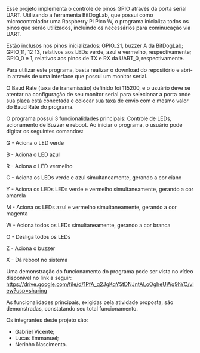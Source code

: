 Esse projeto implementa o controle de pinos GPIO através da porta serial UART. Utilizando a ferramenta BitDogLab, que possui como microcontrolador uma Raspberry Pi Pico W, o programa inicializa todos os pinos que serão utilizados, incluindo os necessários para cominucação via UART.

Estão inclusos nos pinos inicializados: GPIO_21, buzzer A da BitDogLab; GPIO_11, 12 13, relativos aos LEDs verde, azul e vermelho, respectivamente; GPIO_0 e 1, relativos aos pinos de TX e RX da UART_0, respectivamente.

Para utilizar este programa, basta realizar o download do repositório e abri-lo através de uma interface que possui um monitor serial.

O Baud Rate (taxa de transmissão) definido foi 115200, e o usuário deve se atentar na configuração de seu monitor serial para selecionar a porta onde sua placa está conectada e colocar sua taxa de envio com o mesmo valor do Baud Rate do programa.

O programa possui 3 funcionalidades principais: Controle de LEDs, acionamento de Buzzer e reboot.
Ao iniciar o programa, o usuário pode digitar os seguintes comandos:

G - Aciona o LED verde

B - Aciona o LED azul

R - Aciona o LED vermelho

C - Aciona os LEDs verde e azul simultaneamente, gerando a cor ciano

Y - Aciona os LEDs LEDs verde e vermelho simultaneamente, gerando a cor amarela

M - Aciona os LEDs azul e vermelho simultaneamente, gerando a cor magenta

W - Aciona todos os LEDs simultaneamente, gerando a cor branca

O - Desliga todos os LEDs

Z - Aciona o buzzer

X - Dá reboot no sistema

Uma demonstração do funcionamento do programa pode ser vista no vídeo disponível no link a seguir:
https://drive.google.com/file/d/1PfA_q2JgKqY5tDNJntALoOgheUWq9hYO/view?usp=sharing

As funcionalidades principais, exigidas pela atividade proposta, são demonstradas, constatando seu total funcionamento.

Os integrantes deste projeto são:
- Gabriel Vicente;
- Lucas Emmanuel;
- Nerinho Nascimento.
